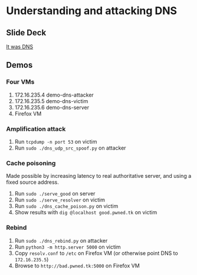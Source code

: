 # Understanding and attacking DNS

## Slide Deck

[It was DNS](../main/It%20was%20DNS.pdf)

## Demos

### Four VMs
1. 172.16.235.4 demo-dns-attacker
2. 172.16.235.5 demo-dns-victim
3. 172.16.235.6 demo-dns-server
4. Firefox VM

### Amplification attack
1. Run `tcpdump -n port 53` on victim
2. Run `sudo ./dns_udp_src_spoof.py` on attacker

### Cache poisoning
Made possible by increasing latency to real authoritative server, and using a fixed source address.
1. Run `sudo ./serve_good` on server
2. Run `sudo ./serve_resolver` on victim
3. Run `sudo ./dns_cache_poison.py` on victim
4. Show results with `dig @localhost good.pwned.tk` on victim

### Rebind
1. Run `sudo ./dns_rebind.py` on attacker
2. Run `python3 -m http.server 5000` on victim
3. Copy `resolv.conf` to `/etc` on Firefox VM (or otherwise point DNS to `172.16.235.5`)
4. Browse to `http://bad.pwned.tk:5000` on Firefox VM
